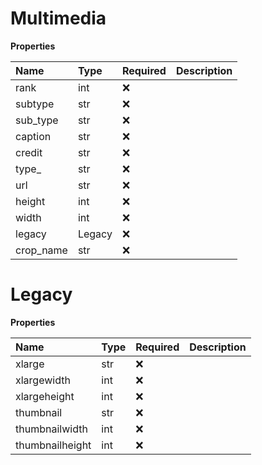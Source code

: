# Multimedia

**Properties**

| Name      | Type   | Required | Description |
| :-------- | :----- | :------- | :---------- |
| rank      | int    | ❌       |             |
| subtype   | str    | ❌       |             |
| sub_type  | str    | ❌       |             |
| caption   | str    | ❌       |             |
| credit    | str    | ❌       |             |
| type\_    | str    | ❌       |             |
| url       | str    | ❌       |             |
| height    | int    | ❌       |             |
| width     | int    | ❌       |             |
| legacy    | Legacy | ❌       |             |
| crop_name | str    | ❌       |             |

# Legacy

**Properties**

| Name            | Type | Required | Description |
| :-------------- | :--- | :------- | :---------- |
| xlarge          | str  | ❌       |             |
| xlargewidth     | int  | ❌       |             |
| xlargeheight    | int  | ❌       |             |
| thumbnail       | str  | ❌       |             |
| thumbnailwidth  | int  | ❌       |             |
| thumbnailheight | int  | ❌       |             |
